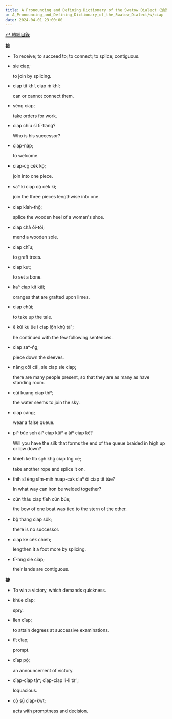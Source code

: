 ```yaml
---
title: A Pronouncing and Defining Dictionary of the Swatow Dialect (汕頭方言音義字典) / ciap
p: A_Pronouncing_and_Defining_Dictionary_of_the_Swatow_Dialect/w/ciap
date: 2024-04-01 23:00:00
---
```


[↩️ 轉總目錄](/A_Pronouncing_and_Defining_Dictionary_of_the_Swatow_Dialect)


**接**
- To receive; to succeed to; to connect; to splice; contiguous.

- sie ciap;

  to join by splicing.

- ciap tit khí, ciap m̄ khí;

  can or cannot connect them.

- sêng ciap;

  take orders for work.

- ciap chíu sĭ tī-tîang?

  Who is his successor?

- ciap-nâp;

  to welcome.

- ciap-cò̤ cêk kò̤;

  join into one piece.

- saⁿ ki ciap cò̤ cêk ki;

  join the three pieces lengthwise into one.

- ciap kîah-thô̤;

  splice the wooden heel of a woman's shoe.

- ciap châ ôi-tói;

  mend a wooden sole.

- ciap chīu;

  to graft trees.

- ciap kut;

  to set a bone.

- kaⁿ ciap kit kâi;

  oranges that are grafted upon limes.

- ciap chùi;

  to take up the tale.

- ĕ kúi kù ūe i ciap lô̤h khṳ̀ tàⁿ;

  he continued with the few following sentences.

- ciap saⁿ-ńg;

  piece down the sleeves.

- nâng cōi căi, sie ciap sie ciap;

  there are many people present, so that they are as many as have standing room.

- cúi kuang ciap thiⁿ;

  the water seems to join the sky.

- ciap cáng;

  wear a false queue.

- piⁿ búe so̤h àiⁿ ciap kûiⁿ a àiⁿ ciap kĕ?

  Will you have the silk that forms the end of the queue braided in high up or low down?

- khîeh ke tîo so̤h khṳ̀ ciap tn̂g cē;

  take another rope and splice it on.

- thih sĭ ēng sĭm-mih huap-cak cìaⁿ ŏi ciap tit tùe?

  In what way can iron be welded together?

- cûn thâu ciap tîeh cûn búe;

  the bow of one boat was tied to the stern of the other.

- bô̤ thang ciap sôk;

  there is no successor.

- ciap ke cêk chieh;

  lengthen it a foot more by splicing.

- tī-hng sie ciap;

  their lands are contiguous.

**捷**
- To win a victory, which demands quickness.

- khùe cîap;

  spry.

- lîen cîap;

  to attain degrees at successive examinations.

- tît cîap;

  prompt.

- cîap pò̤;

  an announcement of victory.

- cîap-cîap tàⁿ; cîap-cîap li-li tàⁿ;

  loquacious.

- cò̤ sṳ̄ cîap-kwt;

  acts with promptness and decision.